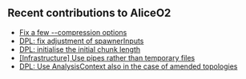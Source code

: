 ## Recent contributions to AliceO2
- [Fix a few --compression options](https://github.com/AliceO2Group/AliceO2/pull/13717)
- [DPL: fix adjustment of spawnerInputs](https://github.com/AliceO2Group/AliceO2/pull/13713)
- [DPL: initialise the initial chunk length](https://github.com/AliceO2Group/AliceO2/pull/13708)
- [[Infrastructure] Use pipes rather than temporary files](https://github.com/AliceO2Group/O2Physics/pull/8463)
- [DPL: Use AnalysisContext also in the case of amended topologies](https://github.com/AliceO2Group/AliceO2/pull/13694)
